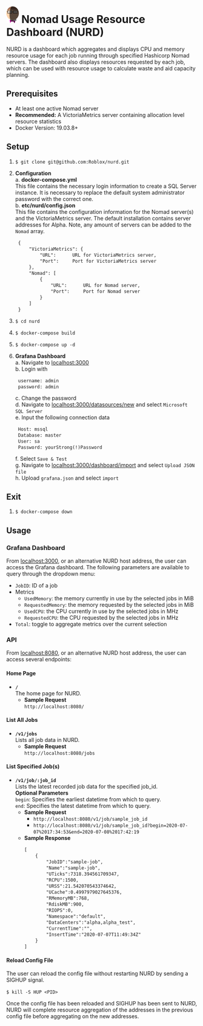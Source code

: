 # <img src="NURD.png" width="33" height="44" alt=":NURD:" class="emoji" title=":NURD:"/> Nomad Usage Resource Dashboard (NURD)
NURD is a dashboard which aggregates and displays CPU and memory resource usage for each job running through specified Hashicorp Nomad servers. The dashboard also displays resources requested by each job, which can be used with resource usage to calculate waste and aid capacity planning. 

## Prerequisites
* At least one active Nomad server
* **Recommended:** A VictoriaMetrics server containing allocation level resource statistics
* Docker Version: 19.03.8+

## Setup
1. `$ git clone git@github.com:Roblox/nurd.git`
2. **Configuration**<br>
    a. **docker-compose.yml**<br>
        This file contains the necessary login information to create a SQL Server instance. It is necessary to replace the default system administrator password with the correct one.<br>
    b. **etc/nurd/config.json**<br>
        This file contains the configuration information for the Nomad server(s) and the VictoriaMetrics server. The default installation contains server addresses for Alpha. Note, any amount of servers can be added to the `Nomad` array.

        {
            "VictoriaMetrics": {
                "URL":      URL for VictoriaMetrics server, 
                "Port":     Port for VictoriaMetrics server
            },
            "Nomad": [
                {
                    "URL":      URL for Nomad server, 
                    "Port":     Port for Nomad server
                }
            ]
        }
3. `$ cd nurd`
4. `$ docker-compose build`
5. `$ docker-compose up -d`
6. **Grafana Dashboard**<br>
    a. Navigate to [localhost:3000](http://localhost:3000)<br>
    b. Login with
        
        username: admin
        password: admin
    c. Change the password<br>
    d. Navigate to [localhost:3000/datasources/new](http://localhost:3000/datasources/new) and select `Microsoft SQL Server`<br>
    e. Input the following connection data

        Host: mssql
        Database: master
        User: sa
        Password: yourStrong(!)Password
    f. Select `Save & Test`<br>
    g. Navigate to [localhost:3000/dashboard/import](http://localhost:3000/dashboard/import) and select `Upload JSON file`<br>
    h. Upload `grafana.json` and select `import`<br>


## Exit
1. `$ docker-compose down`

## Usage
### Grafana Dashboard
From [localhost:3000](http://localhost:3000), or an alternative NURD host address, the user can access the Grafana dashboard. The following parameters are available to query through the dropdown menu:<br>
* `JobID`: ID of a job
* Metrics
    * `UsedMemory`: the memory currently in use by the selected jobs in MiB
    * `RequestedMemory`: the memory requested by the selected jobs in MiB
    * `UsedCPU`: the CPU currently in use by the selected jobs in MHz
    * `RequestedCPU`: the CPU requested by the selected jobs in MHz
* `Total`: toggle to aggregate metrics over the current selection

### API
From [localhost:8080](http://localhost:8080), or an alternative NURD host address, the user can access several endpoints:

#### Home Page
* **`/`**<br>
The home page for NURD.
    * **Sample Request**<br>
    `http://localhost:8080/`

#### List All Jobs
* **`/v1/jobs`**<br>
Lists all job data in NURD.
    * **Sample Request**<br>
    `http://localhost:8080/jobs`

#### List Specified Job(s)
* **`/v1/job/:job_id`**<br>
Lists the latest recorded job data for the specified job_id.<br>
**Optional Parameters**<br>
`begin`: Specifies the earliest datetime from which to query.<br>
`end`: Specifies the latest datetime from which to query.<br>
    * **Sample Request**<br>
        * `http://localhost:8080/v1/job/sample_job_id`<br>
        * `http://localhost:8080/v1/job/sample_job_id?begin=2020-07-07%2017:34:53&end=2020-07-08%2017:42:19`
    * **Sample Response**<br>
        ```
        [
            {
                "JobID":"sample-job",
                "Name":"sample-job",
                "UTicks":7318.394561709347,
                "RCPU":1500,
                "URSS":21.542070543374642,
                "UCache":0.4997979027645376,
                "RMemoryMB":768,
                "RdiskMB":900,
                "RIOPS":0,
                "Namespace":"default",
                "DataCenters":"alpha,alpha_test",
                "CurrentTime":"",
                "InsertTime":"2020-07-07T11:49:34Z"
            }
        ]
        ```
#### Reload Config File
The user can reload the config file without restarting NURD by sending a SIGHUP signal.<br>

`$ kill -S HUP <PID>`<br>

Once the config file has been reloaded and SIGHUP has been sent to NURD, NURD will complete resource aggregation of the addresses in the previous config file before aggregating on the new addresses. 